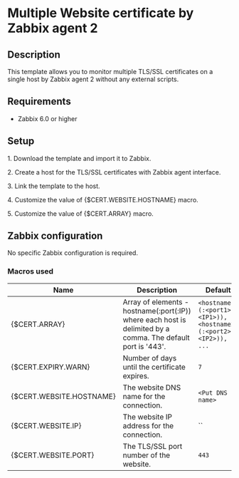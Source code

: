 # Multiple Website certificate by Zabbix agent 2

## Description

This template allows you to monitor multiple TLS/SSL certificates on a single host by Zabbix agent 2 without any external scripts.

## Requirements
 - Zabbix 6.0 or higher

## Setup

1\. Download the template and import it to Zabbix.

2\. Create a host for the TLS/SSL certificates with Zabbix agent interface.

3\. Link the template to the host.

4\. Customize the value of {$CERT.WEBSITE.HOSTNAME} macro.

5\. Customize the value of {$CERT.ARRAY} macro.

## Zabbix configuration

No specific Zabbix configuration is required.

### Macros used

|Name|Description|Default|
|----|-----------|-------|
|{$CERT.ARRAY}|Array of elements - hostname(:port(:IP)) where each host is delimited by a comma. The default port is '443'.|`<hostname1>(:<port1>(:<IP1>)),<hostname2>(:<port2>(:<IP2>)), ...`|
|{$CERT.EXPIRY.WARN}|Number of days until the certificate expires.|`7`|
|{$CERT.WEBSITE.HOSTNAME}|The website DNS name for the connection.|`<Put DNS name>`|
|{$CERT.WEBSITE.IP}|The website IP address for the connection.|`` |
|{$CERT.WEBSITE.PORT}|The TLS/SSL port number of the website.|`443`|
